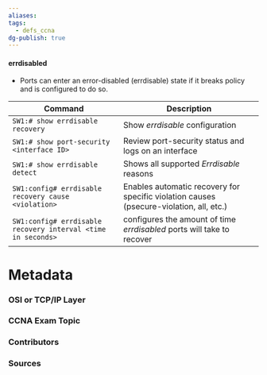 ```yaml
---
aliases: 
tags:
  - defs_ccna
dg-publish: true
---
```

#### errdisabled 
- Ports can enter an error-disabled (errdisable) state if it breaks policy and is configured to do so.

| Command                                                      | Description                                                                             |
| ------------------------------------------------------------ | --------------------------------------------------------------------------------------- |
| `SW1:# show errdisable recovery`                             | Show *errdisable* configuration                                                         |
| `SW1:# show port-security <interface ID>`                    | Review port-security status and logs on an interface                                    |
| `SW1:# show errdisable detect`                               | Shows all supported *Errdisable* reasons                                                |
| `SW1:config# errdisable recovery cause <violation>`          | Enables automatic recovery for specific violation causes (psecure-violation, all, etc.) |
| `SW1:config# errdisable recovery interval <time in seconds>` | configures the amount of time *errdisabled* ports will take to recover                  |


# Metadata
### OSI or TCP/IP Layer

### CCNA Exam Topic

### Contributors

### Sources

